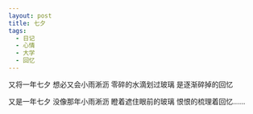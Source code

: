 ```yaml
---
layout: post
title: 七夕
tags:
  - 日记
  - 心情
  - 大学
  - 回忆
---
```

又将一年七夕
想必又会小雨淅沥
零碎的水滴划过玻璃
是逐渐碎掉的回忆

又是一年七夕
没像那年小雨淅沥
瞪着遮住眼前的玻璃
恨恨的梳理着回忆……
